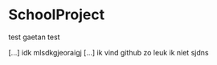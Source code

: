 # SchoolProject
test
gaetan test


[...]
idk 
mlsdkgjeoraigj
[...]
ik vind github zo leuk
ik niet
sjdns